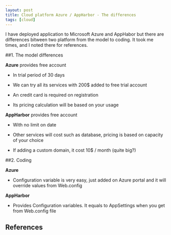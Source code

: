 ```yaml
---
layout: post
title: Cloud platform Azure / AppHarbor - The differences
tags: [cloud]
---
```


I have deployed application to Microsoft Azure and AppHabor but there are differences bitween two platform
from the model to coding. It took me times, and I noted there for references.

##1. The model differences

**Azure** provides free account

- In trial period of 30 days

- We can try all its services with 200$ added to free trial account

- An credit card is required on registration

- Its pricing calculation will be based on your usage

**AppHarbor** provides free account

- With no limit on date

- Other services will cost such as database, pricing is based on capacity of your choice

- If adding a custom domain, it cost 10$ / month (quite big?)

##2. Coding

**Azure**

- Configuration variable is very easy, just added on Azure portal and it will override values from Web.config

**AppHarbor**

- Provides Configuration variables. It equals to AppSettings when you get from Web.config file

## References

[1]: https://msdn.microsoft.com/en-us/data/jj591617.aspx
[2]: http://www.codeproject.com/Tips/661053/Entity-Framework-Code-First-Map
[3]: http://mehdi.me/ambient-dbcontext-in-ef6/